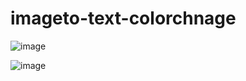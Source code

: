 # imageto-text-colorchnage




![image](https://user-images.githubusercontent.com/63810427/174619151-fdf5d7b6-3424-4a23-8a5c-3e25ff1df2ac.png)

![image](https://user-images.githubusercontent.com/63810427/174619133-a9f48399-83c1-48dc-93e6-96dbe8cd886f.png)
